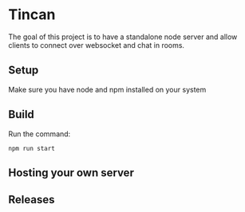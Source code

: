 
# Tincan #

The goal of this project is to have a standalone node server and allow clients to connect over websocket and chat in rooms.

## Setup

Make sure you have node and npm installed on your system

## Build

Run the command:

`npm run start`

## Hosting your own server

## Releases
